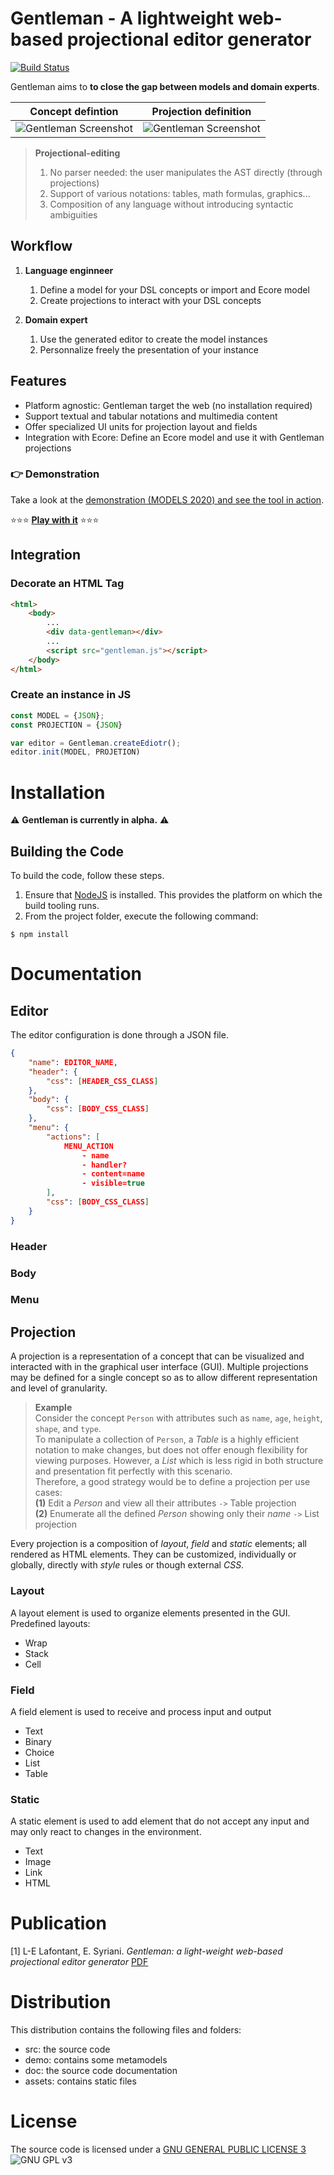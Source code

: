 # Gentleman - A lightweight web-based projectional editor generator

[![Build Status](https://travis-ci.org/geodes-sms/gentleman.svg?branch=master)](https://travis-ci.org/geodes-sms/gentleman)

Gentleman aims to **to close the gap between models and domain experts**.

| Concept defintion        | Projection definition           |
|:-------------:|:-------------:|
| ![Gentleman Screenshot](https://geodes-sms.github.io/gentleman/assets/images/concept.png "Concept definition")  | ![Gentleman Screenshot](https://geodes-sms.github.io/gentleman/assets/images/projection.png "projection definition") |

> **Projectional-editing**
> 1. No parser needed: the user manipulates the AST directly (through projections)
> 2. Support of various notations: tables, math formulas, graphics...
> 3. Composition of any language without introducing syntactic ambiguities

## Workflow

1. **Language enginneer**
   1. Define a model for your DSL concepts or import and Ecore model
   2. Create projections to interact with your DSL concepts

2. **Domain expert**
   1. Use the generated editor to create the model instances
   2. Personnalize freely the presentation of your instance

## Features

- Platform agnostic: Gentleman target the web (no installation required)
- Support textual and tabular notations and multimedia content
- Offer specialized UI units for projection layout and fields
- Integration with Ecore: Define an Ecore model and use it with Gentleman projections

### 👉 Demonstration

Take a look at the [demonstration (MODELS 2020) and see the tool in action](https://youtu.be/wJ4hVZjmrv4).

⭐⭐⭐ **[Play with it](https://geodes-sms.github.io/gentleman/demo/index.html)** ⭐⭐⭐


## Integration

### Decorate an HTML Tag

```html
<html>
    <body>
        ...
        <div data-gentleman></div>
        ...
        <script src="gentleman.js"></script>
    </body>
</html>
```

### Create an instance in JS

```javascript
const MODEL = {JSON};
const PROJECTION = {JSON}

var editor = Gentleman.createEdiotr();
editor.init(MODEL, PROJETION)
```

# Installation

⚠️ **Gentleman is currently in alpha.** ⚠️

## Building the Code

To build the code, follow these steps.

1. Ensure that [NodeJS](http://nodejs.org/) is installed. This provides the platform on which the build tooling runs.
2. From the project folder, execute the following command:

```
$ npm install
```

# Documentation

## Editor

The editor configuration is done through a JSON file.

```json
{
    "name": EDITOR_NAME,
    "header": {
        "css": [HEADER_CSS_CLASS]
    },
    "body": {
        "css": [BODY_CSS_CLASS]
    },
    "menu": {
        "actions": [
            MENU_ACTION
                - name
                - handler?
                - content=name
                - visible=true
        ],
        "css": [BODY_CSS_CLASS]
    }
}
```

### Header

### Body

### Menu

<!-- You can read the documentation for Gentleman [here](https://geodes-sms.github.io/gentleman/docs). If you would like to help improve this documentation, the source for many of the docs can be found in the doc folder within this repository.  -->

## Projection

A projection is a representation of a concept that can be visualized and interacted with in the graphical user interface (GUI).
Multiple projections may be defined for a single concept so as to allow different representation and level of granularity.

> **Example**  
> Consider the concept `Person` with attributes such as `name`, `age`, `height`, `shape`, and `type`.  
To manipulate a collection of `Person`, a *Table* is a highly efficient notation to make changes, but does not offer
enough flexibility for viewing purposes. However, a *List* which is less rigid in both structure and presentation
fit perfectly with this scenario.  
Therefore, a good strategy would be to define a projection per use cases:  
**(1)** Edit a *Person* and view all their attributes `->` Table projection  
**(2)** Enumerate all the defined *Person* showing only their *name* `->` List projection

Every projection is a composition of *layout*, *field* and *static* elements; all rendered as HTML elements.
They can be customized, individually or globally, directly with *style* rules or though external *CSS*.

### Layout

A layout element is used to organize elements presented in the GUI.
Predefined layouts:

- Wrap
- Stack
- Cell

### Field

A field element is used to receive and process input and output

- Text
- Binary
- Choice
- List
- Table

### Static

A static element is used to add element that do not accept any input and may only react to changes in the environment.

- Text
- Image
- Link
- HTML
  
# Publication

[1] L-E Lafontant, E. Syriani. *Gentleman: a light-weight web-based projectional editor generator* [PDF](https://dl.acm.org/doi/pdf/10.1145/3417990.3421998)

# Distribution

This distribution contains the following files and folders:

- src: the source code
- demo: contains some metamodels
- doc: the source code documentation
- assets: contains static files

# License

The source code is licensed under a [GNU GENERAL PUBLIC LICENSE 3](https://www.gnu.org/copyleft/gpl.html) ![GNU GPL v3](https://img.shields.io/badge/license-GPLv3-blue.svg)
